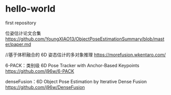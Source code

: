 # hello-world
first repository

位姿估计论文合集
https://github.com/YoungXIAO13/ObjectPoseEstimationSummary/blob/master/paper.md


//基于体积融合的 6D 姿态估计的多对象推理 
https://morefusion.wkentaro.com/

6-PACK：类别级 6D Pose Tracker with Anchor-Based Keypoints
https://github.com/j96w/6-PACK

denseFusion：6D Object Pose Estimation by Iterative Dense Fusion
https://github.com/j96w/DenseFusion
